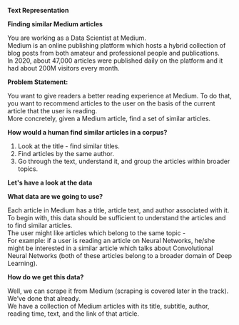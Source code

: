 **Text Representation**

**Finding similar Medium articles**

You are working as a Data Scientist at Medium.  
Medium is an online publishing platform which hosts a hybrid collection of blog posts from both amateur and professional people and publications.  
In 2020, about 47,000 articles were published daily on the platform and it had about 200M visitors every month.  

**Problem Statement:**  

You want to give readers a better reading experience at Medium. To do that, you want to recommend articles to the user on the basis of the current article that the user is reading.  
More concretely, given a Medium article, find a set of similar articles.  

**How would a human find similar articles in a corpus?**  

1. Look at the title - find similar titles.  
2. Find articles by the same author.  
3. Go through the text, understand it, and group the articles within broader topics.  

**Let's have a look at the data**  

**What data are we going to use?**  

Each article in Medium has a title, article text, and author associated with it. To begin with, this data should be sufficient to understand the articles and to find similar articles.  
The user might like articles which belong to the same topic -  
For example: if a user is reading an article on Neural Networks, he/she might be interested in a similar article which talks about Convolutional Neural Networks (both of these articles belong to a broader domain of Deep Learning).  

**How do we get this data?**  

Well, we can scrape it from Medium (scraping is covered later in the track).  
We’ve done that already.  
We have a collection of Medium articles with its title, subtitle, author, reading time, text, and the link of that article.  
